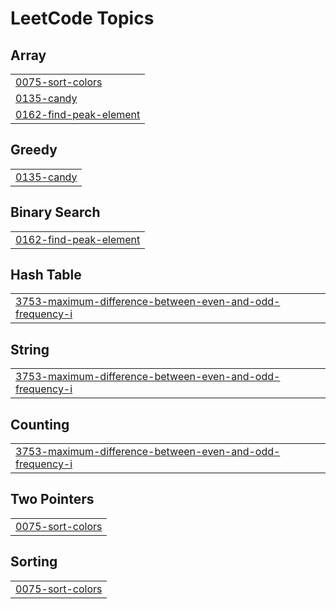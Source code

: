 

<!---LeetCode Topics Start-->
# LeetCode Topics
## Array
|  |
| ------- |
| [0075-sort-colors](https://github.com/solomon-2105/DSA/tree/master/0075-sort-colors) |
| [0135-candy](https://github.com/solomon-2105/DSA/tree/master/0135-candy) |
| [0162-find-peak-element](https://github.com/solomon-2105/DSA/tree/master/0162-find-peak-element) |
## Greedy
|  |
| ------- |
| [0135-candy](https://github.com/solomon-2105/DSA/tree/master/0135-candy) |
## Binary Search
|  |
| ------- |
| [0162-find-peak-element](https://github.com/solomon-2105/DSA/tree/master/0162-find-peak-element) |
## Hash Table
|  |
| ------- |
| [3753-maximum-difference-between-even-and-odd-frequency-i](https://github.com/solomon-2105/DSA/tree/master/3753-maximum-difference-between-even-and-odd-frequency-i) |
## String
|  |
| ------- |
| [3753-maximum-difference-between-even-and-odd-frequency-i](https://github.com/solomon-2105/DSA/tree/master/3753-maximum-difference-between-even-and-odd-frequency-i) |
## Counting
|  |
| ------- |
| [3753-maximum-difference-between-even-and-odd-frequency-i](https://github.com/solomon-2105/DSA/tree/master/3753-maximum-difference-between-even-and-odd-frequency-i) |
## Two Pointers
|  |
| ------- |
| [0075-sort-colors](https://github.com/solomon-2105/DSA/tree/master/0075-sort-colors) |
## Sorting
|  |
| ------- |
| [0075-sort-colors](https://github.com/solomon-2105/DSA/tree/master/0075-sort-colors) |
<!---LeetCode Topics End-->